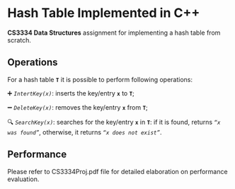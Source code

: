 # Hash Table Implemented in C++
**CS3334 Data Structures** assignment for implementing a hash table from scratch.

## Operations 
For a hash table **`T`** it is possible to perform following operations:

➕ *`IntertKey(x)`*: inserts the key/entry **`x`** to **`T`**;

➖ *`DeleteKey(x)`*: removes the key/entry **`x`** from **`T`**;

🔍 *`SearchKey(x)`*: searches for the key/entry **`x`** in **`T`**: if it is found, returns *`“x was found”`*, otherwise, it 
returns *`“x does not exist”`*.

## Performance

Please refer to CS3334Proj.pdf file for detailed elaboration on performance evaluation.